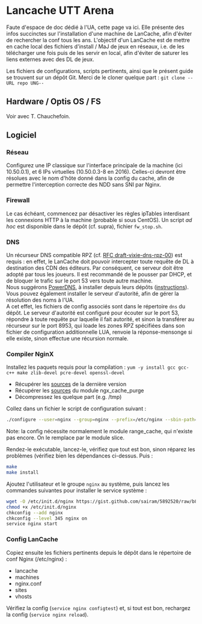 # Lancache UTT Arena

Faute d'espace de doc dédié à l'UA, cette page va ici.
Elle présente des infos succinctes sur l'installation d'une machine de LanCache, afin d'éviter de rechercher la conf tous les ans.
L'objectif d'un LanCache est de mettre en cache local des fichiers d'install / MaJ de jeux en réseaux, i.e. de les télécharger une fois puis de les servir en local, afin d'éviter de saturer les liens externes avec des DL de jeux.

Les fichiers de configurations, scripts pertinents, ainsi que le présent guide se trouvent sur un dépôt Git. Merci de le cloner quelque part : `git clone --URL repo UNG--`

## Hardware / Optis OS / FS

Voir avec T. Chauchefoin.

## Logiciel

### Réseau

Configurez une IP classique sur l'interface principale de la machine (ici 10.50.0.1), et 6 IPs virtuelles (10.50.0.3-8 en 2016). Celles-ci devront être résolues avec le nom d'hôte donné dans la config du cache, afin de permettre l'interception correcte des NDD sans SNI par Nginx.

### Firewall

Le cas échéant, commencez par désactiver les règles ipTables interdisant les connexions HTTP à la machine (probable si sous CentOS). Un script _ad hoc_ est disponible dans le dépôt (cf. supra), fichier `fw_stop.sh`.

### DNS

Un récurseur DNS compatible RPZ (cf. [RFC draft-vixie-dns-rpz-00](https://tools.ietf.org/html/draft-vixie-dns-rpz-00)) est requis : en effet, le LanCache doit pouvoir intercepter toute requête de DL à destination des CDN des éditeurs. Par conséquent, ce serveur doit être adopté par tous les joueurs. Il est recommandé de le pousser par DHCP, et de bloquer le trafic sur le port 53 vers toute autre machine.  
Nous suggérons [PowerDNS](https://www.powerdns.com/), à installer depuis leurs dépôts ([instructions](https://repo.powerdns.com/)). Vous pouvez également installer le serveur d'autorité, afin de gérer la résolution des noms à l'UA.  
A cet effet, les fichiers de config associés sont dans le répertoire `dns` du dépôt. Le serveur d'autorité est configuré pour écouter sur le port 53, répondre à toute requête pur laquelle il fait autorité, et sinon la transférer au récurseur sur le port 8953, qui loade les zones RPZ spécifiées dans son fichier de configuration additionnelle LUA, renvoie la réponse-mensonge si elle existe, sinon effectue une récursion normale.

### Compiler NginX

Installez les paquets requis pour la compilation :
`yum -y install gcc gcc-c++ make zlib-devel pcre-devel openssl-devel`

  - Récupérer les [sources](http://nginx.org/en/download.html) de la dernière version
  - Récupérer les [sources](http://labs.frickle.com/nginx_ngx_cache_purge/) du module ngx_cache_purge
  - Décompressez les quelque part (e.g. /tmp)

Collez dans un fichier le script de configuration suivant :
```bash
./configure --user=nginx --group=nginx --prefix=/etc/nginx --sbin-path=/usr/sbin/nginx --conf-path=/etc/nginx/nginx.conf --pid-path=/var/run/nginx.pid --lock-path=/var/run/nginx.lock --error-log-path=/var/log/nginx/error.log --http-log-path=/var/log/nginx/access.log --with-http_gzip_static_module --with-http_stub_status_module --with-http_ssl_module --with-pcre --with-file-aio --with-http_realip_module --without-http_scgi_module --without-http_uwsgi_module --without-http_fastcgi_module --add-module=../ngx_cache_purge-2.3
```
Note: la config nécessite normalement le module range_cache, qui n'existe pas encore. On le remplace par le module slice.

Rendez-le exécutable, lancez-le, vérifiez que tout est bon, sinon réparez les problèmes (vérifiez bien les dépendances ci-dessus. Puis :
```bash
make
make install
```

Ajoutez l'utilisateur et le groupe `nginx` au système, puis lancez les commandes suivantes pour installer le service système :
```bash
wget -O /etc/init.d/nginx https://gist.github.com/sairam/5892520/raw/b8195a71e944d46271c8a49f2717f70bcd04bf1a/etc-init.d-nginx
chmod +x /etc/init.d/nginx
chkconfig --add nginx
chkconfig --level 345 nginx on
service nginx start
```

### Config LanCache

Copiez ensuite les fichiers pertinents depuis le dépôt dans le répertoire de conf Nginx (/etc/nginx) :
  * lancache
  * machines
  * nginx.conf
  * sites
  * vhosts

Vérifiez la config (`service nginx configtest`) et, si tout est bon, rechargez la config (`service nginx reload`).
